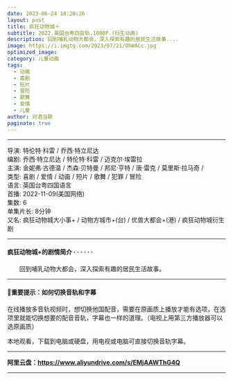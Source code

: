 ```yaml
---
date: 2023-06-24 18:28:26
layout: post
title: 疯狂动物城＋
subtitle: 2022.英国台粤四音轨.1080P.(衍生动画)
description: 回到哺乳动物大都会，深入探索有趣的居民生活故事....
image: https://i.imgtg.com/2023/07/21/OhWACc.jpg
optimized_image: 
category: 儿童动画
tags:
  - 动画
  - 喜剧
  - 短片
  - 冒险
  - 歌舞
  - 爱情
  - 儿童
author: 对酒当歌
paginate: true
---
```


---

导演: 特伦特·科雷 / 乔西·特立尼达  
编剧: 乔西·特立尼达 / 特伦特·科雷 / 迈克尔·埃雷拉  
主演: 金妮弗·古德温 / 杰森·贝特曼 / 邦尼·亨特 / 唐·雷克 / 莫里斯·拉马奇 /  
类型: 喜剧 / 爱情 / 动画 / 短片 / 歌舞 / 犯罪 / 冒险  
语言: 英国台粤四国语言  
首播: 2022-11-09(美国网络)  
集数: 6  
单集片长: 8分钟  
又名: 疯狂动物城大小事+ / 动物方城市+(台) / 优兽大都会+(港) / 疯狂动物城衍生剧  

---

#### 疯狂动物城+的剧情简介 · · · · · ·

　　回到哺乳动物大都会，深入探索有趣的居民生活故事。

---

#### 🔔重要提示：如何切换音轨和字幕

在线播放多音轨视频时，想切换他国配音，需要在原画质上播放才能有选项，在选项里就能切换想要的配音音轨，字幕也一样的道理。（电视上用第三方播放器可以选原画质）

本地观看，下载到电脑或硬盘，用电视或电脑可直接切换音轨字幕。

---

**阿里云盘：<https://www.aliyundrive.com/s/EMjAAWThG4Q>**

---
